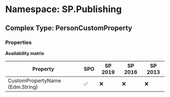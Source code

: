 # Namespace: SP.Publishing

## Complex Type: PersonCustomProperty

### Properties

**Availability matrix**

Property | SPO | SP 2019 | SP 2016 | SP 2013
----------|-----|---------|---------|--------
CustomPropertyName (Edm.String) | ✅ | ❌ | ❌ | ❌

